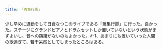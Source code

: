 ```yaml
---
title: 「蒐集行脚」
---
```


少し早めに退勤をして日食なつこのライブである「蒐集行脚」に行った。良かった。ステージにグランドピアノとドラムセットしか置いていないという状態がまずよいし、音への躊躇がないのもよかった。√-1、あまりにも置いていった人間の歌過ぎて、若干呆然としてしまったところはある。